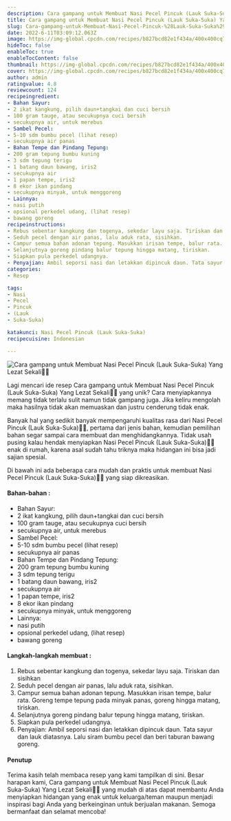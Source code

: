 ```yaml
---
description: Cara gampang untuk Membuat Nasi Pecel Pincuk (Lauk Suka-Suka) Yang Lezat Sekali"
title: Cara gampang untuk Membuat Nasi Pecel Pincuk (Lauk Suka-Suka) Yang Lezat Sekali
slug: Cara-gampang-untuk-Membuat-Nasi-Pecel-Pincuk-%28Lauk-Suka-Suka%29-Yang-Lezat-Sekali
date: 2022-6-11T03:09:12.063Z
image: https://img-global.cpcdn.com/recipes/b827bcd82e1f434a/400x400cq70/photo.jpg
hideToc: false
enableToc: true
enableTocContent: false
thumbnail: https://img-global.cpcdn.com/recipes/b827bcd82e1f434a/400x400cq70/photo.jpg
cover: https://img-global.cpcdn.com/recipes/b827bcd82e1f434a/400x400cq70/photo.jpg
author: admin
ratingvalue: 4.8
reviewcount: 124
recipeingredient:
- Bahan Sayur:
- 2 ikat kangkung, pilih daun+tangkai dan cuci bersih
- 100 gram tauge, atau secukupnya cuci bersih
- secukupnya air, untuk merebus
- Sambel Pecel:
- 5-10 sdm bumbu pecel (lihat resep)
- secukupnya air panas
- Bahan Tempe dan Pindang Tepung:
- 200 gram tepung bumbu kuning
- 3 sdm tepung terigu
- 1 batang daun bawang, iris2
- secukupnya air
- 1 papan tempe, iris2
- 8 ekor ikan pindang
- secukupnya minyak, untuk menggoreng
- Lainnya:
- nasi putih
- opsional perkedel udang, (lihat resep)
- bawang goreng
recipeinstructions:
- Rebus sebentar kangkung dan togenya, sekedar layu saja. Tiriskan dan sisihkan
- Seduh pecel dengan air panas, lalu aduk rata, sisihkan.
- Campur semua bahan adonan tepung. Masukkan irisan tempe, balur rata. Goreng tempe tepung pada minyak panas, goreng hingga matang, tiriskan.
- Selanjutnya goreng pindang balur tepung hingga matang, tiriskan.
- Siapkan pula perkedel udangnya.
- Penyajian: Ambil seporsi nasi dan letakkan dipincuk daun. Tata sayur dan lauk diatasnya. Lalu siram bumbu pecel dan beri taburan bawang goreng.
categories:
- Resep

tags:
- Nasi
- Pecel
- Pincuk
- (Lauk
- Suka-Suka)

katakunci: Nasi Pecel Pincuk (Lauk Suka-Suka)
recipecuisine: Indonesian

---
```


![Cara gampang untuk Membuat Nasi Pecel Pincuk (Lauk Suka-Suka) Yang Lezat Sekali👩‍🍳](https://img-global.cpcdn.com/recipes/b827bcd82e1f434a/400x400cq70/photo.jpg)

Lagi mencari ide resep Cara gampang untuk Membuat Nasi Pecel Pincuk (Lauk Suka-Suka) Yang Lezat Sekali👩‍🍳 yang unik? Cara menyiapkannya memang tidak terlalu sulit namun tidak gampang juga. Jika keliru mengolah maka hasilnya tidak akan memuaskan dan justru cenderung tidak enak.

Banyak hal yang sedikit banyak mempengaruhi kualitas rasa dari Nasi Pecel Pincuk (Lauk Suka-Suka)👩‍🍳, pertama dari jenis bahan, kemudian pemilihan bahan segar sampai cara membuat dan menghidangkannya. Tidak usah pusing kalau hendak menyiapkan Nasi Pecel Pincuk (Lauk Suka-Suka)👩‍🍳 enak di rumah, karena asal sudah tahu triknya maka hidangan ini bisa jadi sajian spesial.

Di bawah ini ada beberapa cara mudah dan praktis untuk membuat Nasi Pecel Pincuk (Lauk Suka-Suka)👩‍🍳 yang siap dikreasikan.

<!--inarticleads1-->

#### Bahan-bahan :

- Bahan Sayur:
- 2 ikat kangkung, pilih daun+tangkai dan cuci bersih
- 100 gram tauge, atau secukupnya cuci bersih
- secukupnya air, untuk merebus
- Sambel Pecel:
- 5-10 sdm bumbu pecel (lihat resep)
- secukupnya air panas
- Bahan Tempe dan Pindang Tepung:
- 200 gram tepung bumbu kuning
- 3 sdm tepung terigu
- 1 batang daun bawang, iris2
- secukupnya air
- 1 papan tempe, iris2
- 8 ekor ikan pindang
- secukupnya minyak, untuk menggoreng
- Lainnya:
- nasi putih
- opsional perkedel udang, (lihat resep)
- bawang goreng

<!--inarticleads2-->

#### Langkah-langkah membuat :

1. Rebus sebentar kangkung dan togenya, sekedar layu saja. Tiriskan dan sisihkan
1. Seduh pecel dengan air panas, lalu aduk rata, sisihkan.
1. Campur semua bahan adonan tepung. Masukkan irisan tempe, balur rata. Goreng tempe tepung pada minyak panas, goreng hingga matang, tiriskan.
1. Selanjutnya goreng pindang balur tepung hingga matang, tiriskan.
1. Siapkan pula perkedel udangnya.
1. Penyajian: Ambil seporsi nasi dan letakkan dipincuk daun. Tata sayur dan lauk diatasnya. Lalu siram bumbu pecel dan beri taburan bawang goreng.

#### Penutup

Terima kasih telah membaca resep yang kami tampilkan di sini. Besar harapan kami, Cara gampang untuk Membuat Nasi Pecel Pincuk (Lauk Suka-Suka) Yang Lezat Sekali👩‍🍳 yang mudah di atas dapat membantu Anda menyiapkan hidangan yang enak untuk keluarga/teman maupun menjadi inspirasi bagi Anda yang berkeinginan untuk berjualan makanan. Semoga bermanfaat dan selamat mencoba!